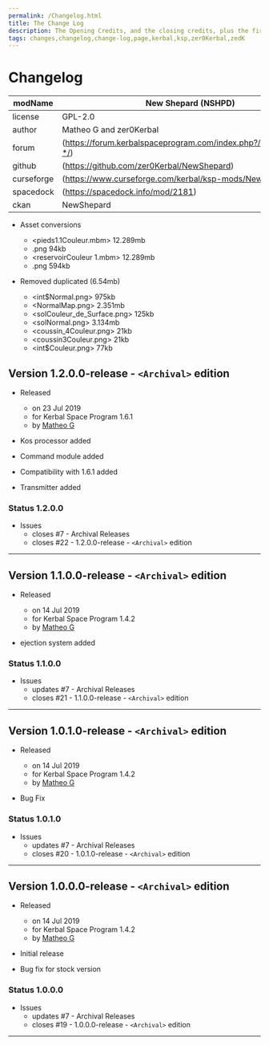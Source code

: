 ```yaml
---
permalink: /Changelog.html
title: The Change Log
description: The Opening Credits, and the closing credits, plus the first of two (or is three) end credit scenes
tags: changes,changelog,change-log,page,kerbal,ksp,zer0Kerbal,zedK
---
```

<!-- hdr-changelog.md v1.0.0.1
New Shepard (NSHPD)
created: 13 May 2022
updated: 05 Nov 2022
CC BY-ND 4.0 by zer0Kerbal -->  
# Changelog  
  
| modName    | New Shepard (NSHPD)                                               |
| ---------- | ----------------------------------------------------------------- |
| license    | GPL-2.0                                                           |
| author     | Matheo G and zer0Kerbal                                           |
| forum      | (https://forum.kerbalspaceprogram.com/index.php?/topic/210741-*/) |
| github     | (https://github.com/zer0Kerbal/NewShepard)                        |
| curseforge | (https://www.curseforge.com/kerbal/ksp-mods/NewShepard)           |
| spacedock  | (https://spacedock.info/mod/2181)                                 |
| ckan       | NewShepard                                                        |

* Asset conversions
  * <pieds1.1Couleur.mbm> 12.289mb
  * .png 94kb
  * <reservoirCouleur 1.mbm> 12.289mb
  * .png 594kb

* Removed duplicated (6.54mb)
  * <int$Normal.png> 975kb
  * <NormalMap.png> 2.351mb
  * <solCouleur_de_Surface.png> 125kb
  * <solNormal.png> 3.134mb
  * <coussin_4Couleur.png> 21kb
  * <coussin3Couleur.png> 21kb
  * <int$Couleur.png> 77kb


## Version 1.2.0.0-release - `<Archival>` edition

* Released
  * on 23 Jul 2019
  * for Kerbal Space Program 1.6.1
  * by [Matheo G](https://forum.kerbalspaceprogram.com/index.php?/profile/185325-*/)

* Kos processor added
* Command module added
* Compatibility with 1.6.1 added
* Transmitter added

### Status 1.2.0.0

* Issues
  * closes #7 - Archival Releases
  * closes #22 - 1.2.0.0-release - `<Archival>` edition

---

## Version 1.1.0.0-release - `<Archival>` edition

* Released
  * on 14 Jul 2019
  * for Kerbal Space Program 1.4.2
  * by [Matheo G](https://forum.kerbalspaceprogram.com/index.php?/profile/185325-*/)

* ejection system added

### Status 1.1.0.0

* Issues
  * updates #7 - Archival Releases
  * closes #21 - 1.1.0.0-release - `<Archival>` edition

---

## Version 1.0.1.0-release - `<Archival>` edition

* Released
  * on 14 Jul 2019
  * for Kerbal Space Program 1.4.2
  * by [Matheo G](https://forum.kerbalspaceprogram.com/index.php?/profile/185325-*/)

* Bug Fix

### Status 1.0.1.0

* Issues
  * updates #7 - Archival Releases
  * closes #20 - 1.0.1.0-release - `<Archival>` edition

---

## Version 1.0.0.0-release - `<Archival>` edition

* Released
  * on 14 Jul 2019
  * for Kerbal Space Program 1.4.2
  * by [Matheo G](https://forum.kerbalspaceprogram.com/index.php?/profile/185325-*/)

* Initial release
* Bug fix for stock version

### Status 1.0.0.0

* Issues
  * updates #7 - Archival Releases
  * closes #19 - 1.0.0.0-release - `<Archival>` edition

---
